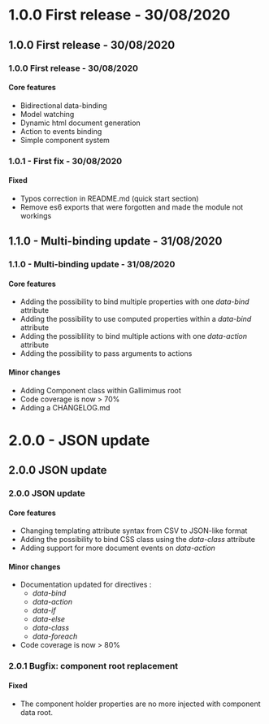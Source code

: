 # 1.0.0 First release - 30/08/2020

## 1.0.0  First release - 30/08/2020

### 1.0.0  First release - 30/08/2020

#### Core features

* Bidirectional data-binding
* Model watching
* Dynamic html document generation
* Action to events binding
* Simple component system

### 1.0.1 - First fix - 30/08/2020 

#### Fixed

* Typos correction in README.md (quick start section)
* Remove es6 exports that were forgotten and made the module not workings

## 1.1.0 - Multi-binding update - 31/08/2020

### 1.1.0 - Multi-binding update - 31/08/2020

#### Core features

* Adding the possibility to bind multiple properties with one *data-bind* attribute
* Adding the possibility to use computed properties within a *data-bind* attribute
* Adding the possiblility to bind multiple actions with one *data-action* attribute
* Adding the possibility to pass arguments to actions

#### Minor changes

* Adding Component class within Gallimimus root
* Code coverage is now > 70%
* Adding a CHANGELOG.md

# 2.0.0 - JSON update

## 2.0.0 JSON update

### 2.0.0 JSON update

#### Core features

* Changing templating attribute syntax from CSV to JSON-like format
* Adding the possibility to bind CSS class using the *data-class* attribute
* Adding support for more document events on *data-action*

#### Minor changes

* Documentation updated for directives :
  * *data-bind*
  * *data-action*
  * *data-if*
  * *data-else*
  * *data-class*
  * *data-foreach*
* Code coverage is now > 80%

### 2.0.1 Bugfix: component root replacement

#### Fixed

* The component holder properties are no more injected with component data root.

